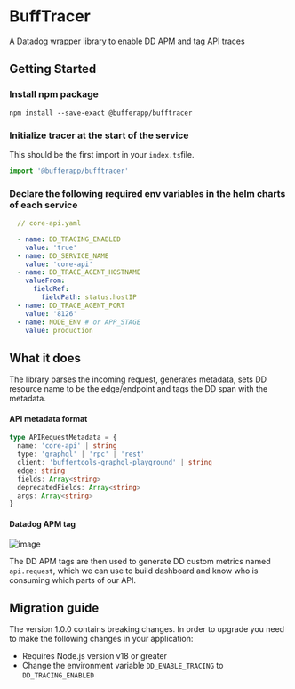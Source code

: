 # BuffTracer

A Datadog wrapper library to enable DD APM and tag API traces

## Getting Started

### Install npm package
```shell
npm install --save-exact @bufferapp/bufftracer
```

### Initialize tracer at the start of the service
This should be the first import in your `index.ts`file.
```typescript
import '@bufferapp/bufftracer'
```

### Declare the following required env variables in the helm charts of each service
```yaml
  // core-api.yaml

  - name: DD_TRACING_ENABLED
    value: 'true'
  - name: DD_SERVICE_NAME
    value: 'core-api'
  - name: DD_TRACE_AGENT_HOSTNAME
    valueFrom:
      fieldRef:
        fieldPath: status.hostIP
  - name: DD_TRACE_AGENT_PORT
    value: '8126'
  - name: NODE_ENV # or APP_STAGE
    value: production
```

## What it does

The library parses the incoming request, generates metadata, sets DD resource name to be the edge/endpoint and tags the DD span with the metadata.

#### API metadata format

```typescript
type APIRequestMetadata = {
  name: 'core-api' | string
  type: 'graphql' | 'rpc' | 'rest'
  client: 'buffertools-graphql-playground' | string
  edge: string
  fields: Array<string>
  deprecatedFields: Array<string>
  args: Array<string>
}
```

#### Datadog APM tag
![image](https://user-images.githubusercontent.com/727592/135768930-aee25005-4af3-49f9-b34a-bbcf0646f320.png)

The DD APM tags are then used to generate DD custom metrics named `api.request`, which we can use to build dashboard and know who is consuming which parts of our API.

## Migration guide

The version 1.0.0 contains breaking changes. In order to upgrade you need to make the following changes in your application:
 - Requires Node.js version v18 or greater
 - Change the environment variable `DD_ENABLE_TRACING` to `DD_TRACING_ENABLED`